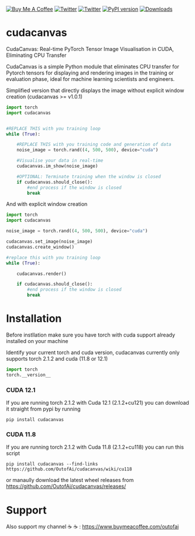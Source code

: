 <a href="https://www.buymeacoffee.com/outofai" target="_blank"><img src="https://img.shields.io/badge/-buy_me_a%C2%A0coffee-red?logo=buy-me-a-coffee" alt="Buy Me A Coffee"></a>
[![Twitter](https://img.shields.io/twitter/url/https/twitter.com/cloudposse.svg?style=social&label=Follow%20%40Ashleigh%20Watson)](https://twitter.com/OutofAi) 
[![Twitter](https://img.shields.io/twitter/url/https/twitter.com/cloudposse.svg?style=social&label=Follow%20%40Alex%20Nasa)](https://twitter.com/banterless_ai)
[![PyPI version](https://badge.fury.io/py/cudacanvas.svg)](https://badge.fury.io/py/cudacanvas)
[![Downloads](https://static.pepy.tech/badge/cudacanvas)](https://pepy.tech/project/cudacanvas)

# cudacanvas
CudaCanvas: Real-time PyTorch Tensor Image Visualisation in CUDA, Eliminating CPU Transfer

CudaCanvas is a simple Python module that eliminates CPU transfer for Pytorch tensors for displaying and rendering images in the training or evaluation phase, ideal for machine learning scientists and engineers. 

Simplified version that directly displays the image without explicit window creation (cudacanvas >= v1.0.1)

```python
import torch
import cudacanvas


#REPLACE THIS with you training loop
while (True):

    #REPLACE THIS with you training code and generation of data
    noise_image = torch.rand((4, 500, 500), device="cuda")

    #Visualise your data in real-time
    cudacanvas.im_show(noise_image)

    #OPTIONAL: Terminate training when the window is closed
    if cudacanvas.should_close():
        #end process if the window is closed
        break


```

And with explicit window creation

```python
import torch
import cudacanvas

noise_image = torch.rand((4, 500, 500), device="cuda")

cudacanvas.set_image(noise_image)
cudacanvas.create_window()

#replace this with you training loop
while (True):

    cudacanvas.render()

    if cudacanvas.should_close():
        #end process if the window is closed
        break


```


# Installation
Before instllation make sure you have torch with cuda support already installed on your machine 

Identify your current torch and cuda version, cudacanvas currently only supports torch 2.1.2 and cuda (11.8 or 12.1)

```python
import torch
torch.__version__
```

### CUDA 12.1
If you are running torch 2.1.2 with Cuda 12.1 (2.1.2+cu121) you can download it straight from pypi by running
```
pip install cudacanvas
```

### CUDA 11.8
If you are running torch 2.1.2 with Cuda 11.8 (2.1.2+cu118) you can run this script
```
pip install cudacanvas --find-links https://github.com/OutofAi/cudacanvas/wiki/cu118
```
or manaully download the latest wheel releases from https://github.com/OutofAi/cudacanvas/releases/

# Support
Also support my channel ☕ ☕ : https://www.buymeacoffee.com/outofai
